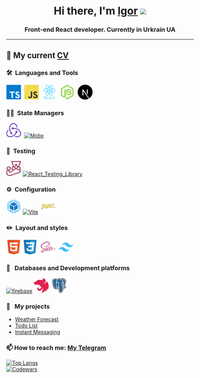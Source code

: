 <base target="_blank">
<h1 align="center">Hi there, I'm <a href="https://github.com/DarkSky3309" target="_blank">Igor</a>
<img src="https://github.com/blackcater/blackcater/raw/main/images/Hi.gif" height="32"/></h1>
<h3 align="center">Front-end React developer. Currently in Urkrain UA</h3>

---
## 📄 My current <a href='https://drive.google.com/file/d/16m7DHSW6rwV40DMw784xq_bcLxpGoxfU/view?usp=sharing'>CV<a/>&nbsp;

### 🛠 &nbsp;Languages and Tools
<p>
  <a href='https://www.typescriptlang.org/' target="_blank" rel="noreferrer"><img src="https://github.com/devicons/devicon/blob/master/icons/typescript/typescript-original.svg" title="TypeScript"  alt="TypeScript" width="40" height="40"/><a/>&nbsp;
  <a href='https://www.javascript.com/' target="_blank" rel="noreferrer"><img src="https://github.com/devicons/devicon/blob/master/icons/javascript/javascript-original.svg" title="JavaScript" alt="JavaScript" width="40" height="40"/></a>&nbsp;
  <a href='https://reactjs.org/' target="_blank" rel="noreferrer"><img src="https://github.com/devicons/devicon/blob/master/icons/react/react-original-wordmark.svg" title="React" alt="React" width="40" height="40"/><a/>&nbsp;
  <a href='https://nodejs.org/en/' target="_blank" rel="noreferrer"><img src="https://github.com/devicons/devicon/blob/master/icons/nodejs/nodejs-original.svg" title="NodeJS" alt="NodeJS" width="40" height="40"/><a/>&nbsp;
  <a href='https://nextjs.org/' target="_blank" rel="noreferrer"><img src="https://github.com/devicons/devicon/blob/master/icons/nextjs/nextjs-original.svg" title="NextJS" alt="NextJS" width="40" height="40"/><a/>&nbsp;
</p>

### 👨‍💻 &nbsp;State Managers

 <p>
  <a href='https://redux.js.org/' target="_blank" rel="noreferrer"><img src="https://github.com/devicons/devicon/blob/master/icons/redux/redux-original.svg" title="Redux" alt="Redux " width="40" height="40"/><a/>&nbsp;
  <a href='https://mobx.js.org' target="_blank" rel="noreferrer"><img src="https://mobx.js.org/assets/mobx.png" title="Mobx" alt="Mobx " width="40" height="40" target="_blank" rel="noreferrer"/><a/>&nbsp;
    </p>

### 🧪 &nbsp;Testing
<p>
  <a href="https://jestjs.io/" target="_blank" rel="noreferrer"><img src="https://github.com/devicons/devicon/blob/master/icons/jest/jest-plain.svg" alt="Jest" title="Jest" width="40" height="40"/></a>
  <a href='https://testing-library.com/docs/react-testing-library/intro/' target="_blank" rel="noreferrer"><img src="https://testing-library.com/img/octopus-64x64.png" title="React Testing Library"  alt="React_Testing_Library" width="40" height="40"/><a/>&nbsp;
</p>
  
### ⚙️ &nbsp;Configuration
<p>
  <a href="https://webpack.js.org/" target="_blank" rel="noreferrer"><img src="https://github.com/devicons/devicon/blob/master/icons/webpack/webpack-original.svg" alt="Webpack" title="Webpack" width="40" height="40"/></a>
  <a href='https://vitejs.dev/' target="_blank" rel="noreferrer"><img src="https://vitejs.dev/logo.svg" title="Vite"  alt="Vite" width="40" height="40"/><a/>&nbsp;
  <a href="https://babeljs.io/" target="_blank" rel="noreferrer"><img src="https://github.com/devicons/devicon/blob/master/icons/babel/babel-original.svg" title="Babel" alt="Babel" width="40" height="40" /></a>&nbsp;
</p>

### ✏️ &nbsp;Layout and styles
<p>
  <a href="https://html.com/" target="_blank" rel="noreferrer"><img src="https://github.com/devicons/devicon/blob/master/icons/html5/html5-original.svg" alt="HTML" title="HTML" width="40" height="40"/></a>
  <a href='https://www.w3.org/TR/CSS/#css' target="_blank" rel="noreferrer"><img src="https://github.com/devicons/devicon/blob/master/icons/css3/css3-original.svg" title="CSS"  alt="CSS" width="40" height="40"/><a/>&nbsp;
  <a href="https://sass-lang.com/" target="_blank" rel="noreferrer"><img src="https://github.com/devicons/devicon/blob/master/icons/sass/sass-original.svg" title="Sass" alt="Sass" width="40" height="40" /></a>&nbsp;
  <a href="https://tailwindcss.com/" target="_blank" rel="noreferrer"><img src="https://github.com/devicons/devicon/blob/master/icons/tailwindcss/tailwindcss-plain.svg" title="Tailwind" alt="Tailwind" width="40" height="40" /></a>&nbsp;
</p>
 
### 💾 &nbsp; Databases and Development platforms
<p>
  <a href="https://firebase.google.com/" target="_blank" rel="noreferrer"><img src="https://www.vectorlogo.zone/logos/firebase/firebase-icon.svg" alt="firebase" title="Firebase" width="40" height="40"/></a>
  <a href='https://nestjs.com/' target="_blank" rel="noreferrer"><img src="https://github.com/devicons/devicon/blob/master/icons/nestjs/nestjs-plain.svg" title="NestJS" alt="NestJS" width="40" height="40"/><a/>&nbsp;
    <a href='https://nestjs.com/' target="_blank" rel="noreferrer"><img src="https://github.com/devicons/devicon/blob/master/icons/postgresql/postgresql-original.svg" title="PostgreSQL" alt="PostgreSQL" width="40" height="40"/><a/>&nbsp;
</p>

### 💼 &nbsp; My projects
<ul style={list-style: none}>
  <li>
    <a href="https://gleeful-peony-54e730.netlify.app/" target="_blank" rel="noreferrer">Weather Forecast</a>
  </li>
   <li>
    <a href="https://astounding-lamington-66ff6d.netlify.app/" target="_blank" rel="noreferrer">Todo List</a>
  </li>
  <li>
    <a href="https://celebrated-choux-96fead.netlify.app" target="_blank" ref="noreferrer">Instant Messaging</a>
  </li> 
</ul>

### 📫 How to reach me: [My Telegram](https://t.me/Ig0r_Shevchenk0)
[![Top Langs](https://github-readme-stats.vercel.app/api/top-langs/?username=DarkSky3309&layout=compact)](https://github.com/anuraghazra/github-readme-stats)
    <br/>
<a href='https://www.codewars.com/users/DarkSky3309' target="_blank" rel="noreferrer"><img src="https://www.codewars.com/users/DarkSky3309/badges/large" title="codewars"  alt="Codewars"/><a/></p>
